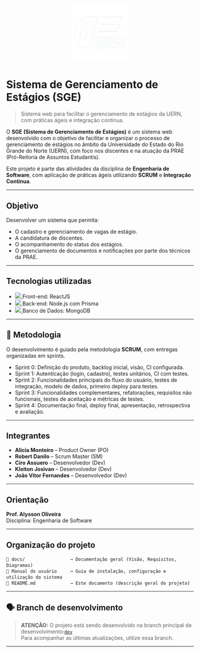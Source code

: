 <h1 align="center">
  <img src="Docs/Logo.png" alt="Logo" width="150"/>
</h1>

# Sistema de Gerenciamento de Estágios (SGE)

> Sistema web para facilitar o gerenciamento de estágios da UERN, com práticas ágeis e integração contínua.

O **SGE (Sistema de Gerenciamento de Estágios)** é um sistema web desenvolvido com o objetivo de facilitar e organizar o processo de gerenciamento de estágios no âmbito da Universidade do Estado do Rio Grande do Norte (UERN), com foco nos discentes e na atuação da PRAE (Pró-Reitoria de Assuntos Estudantis).

Este projeto é parte das atividades da disciplina de **Engenharia de Software**, com aplicação de práticas ágeis utilizando **SCRUM** e **Integração Contínua**.

---

## Objetivo

Desenvolver um sistema que permita:

- O cadastro e gerenciamento de vagas de estágio.
- A candidatura de discentes.
- O acompanhamento do status dos estágios.
- O gerenciamento de documentos e notificações por parte dos técnicos da PRAE.

---

## Tecnologias utilizadas

- <a href="https://react.dev/" target="_blank">
    <img src="https://cdn.jsdelivr.net/gh/devicons/devicon/icons/react/react-original.svg" width="25"/>
  </a> Front-end: ReactJS

- <a href="https://nodejs.org/" target="_blank">
    <img src="https://cdn.jsdelivr.net/gh/devicons/devicon/icons/nodejs/nodejs-original.svg" width="25"/>
  </a> Back-end: Node.js com Prisma

- <a href="https://www.mongodb.com/" target="_blank">
    <img src="https://cdn.jsdelivr.net/gh/devicons/devicon/icons/mongodb/mongodb-original.svg" width="25"/>
  </a> Banco de Dados: MongoDB

---

## 🔄 Metodologia

O desenvolvimento é guiado pela metodologia **SCRUM**, com entregas organizadas em sprints.  

- Sprint 0: Definição do produto, backlog inicial, visão, CI configurada.
- Sprint 1: Autenticação (login, cadastro), testes unitários, CI com testes.
- Sprint 2: Funcionalidades principais do fluxo do usuário, testes de integração, modelo de dados, primeiro deploy para testes.
- Sprint 3: Funcionalidades complementares, refatorações, requisitos não funcionais, testes de aceitação e métricas de testes.
- Sprint 4: Documentação final, deploy final, apresentação, retrospectiva e avaliação.

---

## Integrantes

- **Alicia Monteiro** – Product Owner (PO)
- **Robert Danilo** – Scrum Master (SM)
- **Ciro Assuero** – Desenvolvedor (Dev)
- **Kleiton Josivan** – Desenvolvedor (Dev)
- **João Vitor Fernandes** – Desenvolvedor (Dev)

---

## Orientação

**Prof. Alysson Oliveira**  
Disciplina: Engenharia de Software

---

## Organização do projeto

```plaintext
📁 docs/                 → Documentação geral (Visão, Requisitos, Diagramas)
📖 Manual do usuário     → Guia de instalação, configuração e utilização do sistema
📄 README.md             → Este documento (descrição geral do projeto)
```
---

## 🗣️ Branch de desenvolvimento 

> **ATENÇÃO:** O projeto está sendo desenvolvido na branch principal de desenvolvimento:[`dev`](https://github.com/jootaavee/Gest-o-de-est-gio/tree/dev)  
> Para acompanhar as últimas atualizações, utilize essa branch.

---



